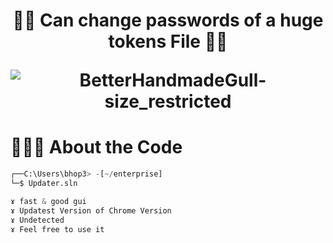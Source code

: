 ### 
<h1 align="center">🕵️‍♂️ Can change passwords of a huge tokens File 🕵️‍♂️</h>

![BetterHandmadeGull-size_restricted](https://media.discordapp.net/attachments/1199833311170809907/1199833327293694132/updater.png?ex=65c3fadd&is=65b185dd&hm=e08099819e71985e8b22fbb4558222280da82f222dd888c8d916567ddee8b97f&=&format=webp&quality=lossless)

# 👨🏻‍💻 About the Code

```python
┌──C:\Users\bhop3> -[~/enterprise]
└─$ Updater.sln

ɤ fast & good gui
ɤ Updatest Version of Chrome Version
ɤ Undetected
ɤ Feel free to use it
```

